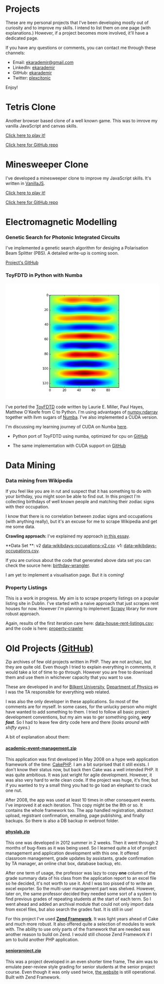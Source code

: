 # Projects

These are my personal projects that I've been developing mostly out of curiosity and to improve my skills. I intend to list them on one page (with explanations.) However, if a project becomes more involved, it'll have a dedicated page.

If you have any questions or comments, you can contact me through these channels:

* Email: [ekarademir@gmail.com](mailto:ekarademir@gmail.com)
* LinkedIn: [ekarademir](https://ie.linkedin.com/in/ekarademir)
* GitHub: [ekarademir](https://github.com/ekarademir)
* Twitter: [plexcitonic](https://twitter.com/plexcitonic)

Enjoy!

# Tetris Clone

Another browser based clone of a well known game. This was to imrove my vanilla JavaScript and canvas skills.

[Click here to play it!](http://projects.ekarademir.com/tetr/)

[Click here for GitHub repo](https://github.com/ekarademir/tetr)

# Minesweeper Clone

I've developed a minesweeper clone to improve my JavaScript skills. It's written in [VanillaJS](http://vanilla-js.com/).

[Click here to play it!](http://projects.ekarademir.com/mines/)

[Click here for GitHub repo](https://github.com/ekarademir/mines)

# Electromagnetic Modelling

### Genetic Search for Photonic Integrated Circuits

I've implemented a genetic search algorithm for desiging a Polarisation Beam Splitter (PBS). A detailed write-up is coming soon.

[Project's GitHub](https://github.com/ekarademir/pic-ml)

### ToyFDTD in Python with Numba

<img src="./img/toyFDTD.png"/>

I've ported the [ToyFDTD](http://dougneubauer.com/fdtd/) code written by Laurie E. Miller, Paul Hayes, Matthew O'Keefe from C to Python. I'm using advantages of [numpy.ndarray](https://docs.scipy.org/doc/numpy/reference/generated/numpy.ndarray.html) together with llvm sugars of [Numba](http://numba.pydata.org/). I've also implemented a CUDA version.

I'm discussing my learning journey of CUDA on Numba [here](https://medium.ekarademir.com/speed-tests-with-python-numba-library-47dabf72743d).

* Python port of ToyFDTD using numba, optimized for cpu on [GitHub](https://github.com/ekarademir/py-fdtd/blob/master/learning/fdtd-tests/toyfdtd_numba.py)

* The same implementation with CUDA support on [GitHub](https://github.com/ekarademir/py-fdtd/blob/master/learning/fdtd-tests/toyfdtd_numba_cuda.py)

# Data Mining

### Data mining from Wikipedia

If you feel like you are in rut and suspect that it has something to do with your birthday, you might soon be able to find out. In this project I'm collecting birthdays of well known people and matching their zodiac signs with their occupation.

I know that there is no correlation between zodiac signs and occupations (with anything really), but it's an excuse for me to scrape Wikipedia and get me some data.

**Crawling approach:** I've explained my approach [in this essay](https://medium.ekarademir.com/crawling-wikipedia-for-birthdays-54634a71679).

**Data Set **: v2 [data-wikibdays-occupations-v2.csv][wikibdaysv2]. v1: [data-wikibdays-occupations.csv][wikibdays].

If you are curious about the code that generated above data set you can check the source here: [birthday-wrangler][wikibdays-code].

I am yet to implement a visualisation page. But it is coming!

[wikibdays]:https://github.com/ekarademir/data-sets/blob/master/data-wikibdays-occupations.csv
[wikibdaysv2]:https://github.com/ekarademir/data-sets/blob/master/data-wikibdays-occupations-v2.csv
[wikibdays-code]:https://github.com/ekarademir/birthday-wrangler

### Property Listings
This is a work in progress. My aim is to scrape property listings on a popular listing site in Dublin. I've started with a naive approach that just scrapes rent houses for now. However I'm planning to implement [Scrapy][scrapy] library for more robust approach.

Again, results of the first iteration care here: [data-house-rent-listings.csv][property-data]; and the code is here: [property-crawler][property-crawler]

[scrapy]:https://scrapy.org/
[property-crawler]:https://github.com/ekarademir/property-crawler
[property-data]:https://github.com/ekarademir/data-sets/blob/master/data-house-rent-listings.csv

# Old Projects [(GitHub)](https://github.com/ekarademir/old-projects)
Zip archives of few old projects written in PHP. They are not archaic, but they are quite old. Even though I tried to explain everything in comments, it would take a lot of time to go through. However you are free to download them and use them in whichever capacity that you want to use.

These are developed in and for [Bilkent University](http://w3.bilkent.edu.tr/bilkent/), [Department of Physics](http://physics.bilkent.edu.tr/) as I was the TA responsible for everything web related.

I was also the only developer in these applications. So most of the comments are for myself. In some cases, for the unlucky person who might have wanted to add something to them. I tried to follow all basic project development conventions, but my aim was to ger something going, **_very fast_**. So I had to leave few dirty code here and there (_looks around with shifty eyes._)

A bit of explanation about them:

#### [academic-event-management.zip](https://github.com/ekarademir/old-projects/blob/master/academic-event-management.zip)
This application was first developed in May 2008 on a hype web application framework of the time: [CakePHP](https://cakephp.org/). I am a bit surprised that it still exists. I don't know their status now, but back then Cake was a well intended PHP. It was quite ambitious. It was just wright for agile development. However, it was also very hard to write clean code. If the project was huge, it's fine; but if you wanted to try a small thing you had to go load an elephant to crack one nut.

After 2008, the app was used at least 10 times in other consequent events. I've improved it at each iteration. This copy might be the 8th or so. It contains the whole framework too. The app handled registration, abstract upload, registrant confirmation, emailing, page publishing, and finally backups. So there is also a DB backup in webroot folder.

#### [physlab.zip](https://github.com/ekarademir/old-projects/blob/master/physlab.zip)
This one was developed in 2012 summer in 2 weeks. Then it went through 2 months of bug-fixes as it was being used. So I learned quite a lot of project management and application development with this one. It offered classroom management, grade updates by assistants, grade confirmation by TA manager, an online chat box, database backup, etc.

After one term of usage, the professor was lazy to copy **one** column of the grade summary data of his class from the application report to an excel file so he decided, it's not worth to use it. And I was too pissed of to write an excel exporter. So the multi-user management part was shelved. However, later on, the same professor decided they needed some sort of a system to find previous grades of repeating students at the start of each term. So I went ahead and added an archival module that could not only import data from excel files, but also search the grades fast. It is still in use!

For this project I've used **[Zend Framework](https://framework.zend.com/)**. It was light years ahead of Cake and much more robust. It also offered quite a selection of modules to work with. The ability to use only parts of the framework that are needed was another reason to build on Zend. I would still choose Zend Framework if I am to build another PHP application.

#### [seniorproject.zip](https://github.com/ekarademir/old-projects/blob/master/seniorproject.zip)
This was a project developed in an even shorter time frame, The aim was to emulate peer-review style grading for senior students at the senior project course. Even though it was only used twice, [the website](http://www.fen.bilkent.edu.tr/~physics/seniorproject/index.php) is still operational. Built with Zend Framework.
